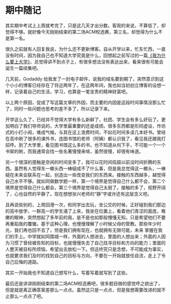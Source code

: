 # 期中随记


其实期中考试上上周就考完了，只是这几天才出分数。客观的来说，不算低了，却觉得不够。就好像今天刚刚结束的第二场ACM校选赛，第三名，却觉得为什么不是第一名。

很久之前就有人回复我说，为什么还不更新博客。自从开学以来，忙东忙西，一直没有时间，因为我自己也不知道大学究竟是什么，回想起之前写过的一篇[《我为什么要上大学》](/2014/10/我为什么要读大学/)，总觉得讲不到点子上，有很多想法没有表达出来，看来很有可能会诞生一篇续集吧。

几天前，Godaddy 给我发了一封电子邮件，说我的域名要到期了，突然意识到这个小小的博客已经存在了将近两年了。在这两年间，我也如当初创立博客的设想一样，记录着自己的生活，学习，也算是一笔宝贵的精神财富吧。

以上两个原因，促成了写这篇文章的外因，而主要的内因是这段时间事情没那么忙了，同时一些问题也思考的差不多了，所以记录下来。

开学这么久了，已经并不觉得大学有多么新鲜了，社团、学生会有多么好玩了。更加明白了我们导师说的，大学里最重要的还是成绩。很多东西都是形同虚设，作坊式的小打小闹，难成气候。与其在这上浪费时间，不如花时间多读几本好书。曾经在高中刷了很多的课外书，连图书馆的老师（阿姨）都认识我了，看见我还跟我打招呼。到了大学里，看见图书馆这么多的书，也不知道从何下手，不可能一个一个书架的刷，而我通常会找一些名著慢慢来啃，虽然很慢，却很有味道。

另一个很深的感触是空闲的时间变多了，我可以花时间捣鼓以前没时间折腾的东西。虽然有人觉得东一榔头西一棒槌成不了什么事，但是我总觉得这一榔头，一棒槌在未来会联系在一起，创造出一些改变我们的东西来。接触的东西越多，越觉得自己水平不够。就如同做数学题一样，第一个境界是觉得自己什么都不会，第二个境界是觉得自己什么都会，第三个境界是觉得自己太弱了。接触的多了，视野开阔了，心也自然的平静了。现在想想张兴老师的“静”字或许还有这层含义吧。

且再说些别的，上周回港一次，和同学出去玩，坐公交的时候，正好碰到我们那边的高中放学，一群高一的学生涌了上来，我坐在位置上，看着他们青涩的面庞，稚嫩的眼神，突然想起了多年前的我，是不是也如那般懵懂无知。只是希望他们不要再重蹈我的覆辙。基于这种心理，也慢慢理解了小时候父母的管教。那些年少时光，我们再也回不去了，但是我们拥有现在，也就拥有无限可能，未来 掌握在我们的手上。中学就如同围城一样，外面的人想进去，里面的人想出来；外面的人因为习惯了曾经被告知的目标，也就慢慢失去了自己找寻目标和方向的能力；里面的人整天被目标所烦恼，希望出去放松一下。但这终究只是念想，不可能成为事实，也就要求我们及时的找到自己的目标与方向，不要在一开始就放任自流，走上了令自己后悔的道路。

其实一开始我也不知道自己想写什么，写着写着就写到了这些。

最后还是讲讲刚刚结束的第二场ACM校选赛吧，很多题目做的感觉呼之欲出了，但是就是离正确答案差那么一点点。虽然这只是一点点，但是我想需要改进的就不止那么一点点了吧。

